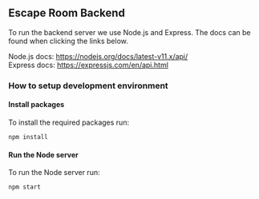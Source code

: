 ## Escape Room Backend

To run the backend server we use Node.js and Express. The docs can be found when clicking the links below.

Node.js docs: https://nodejs.org/docs/latest-v11.x/api/<br>
Express docs: https://expressjs.com/en/api.html

### How to setup development environment

#### Install packages

To install the required packages run:

```
npm install
```

#### Run the Node server

To run the Node server run:

```
npm start
```
